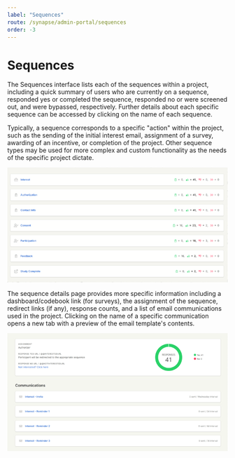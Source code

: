 ```yaml
---
label: "Sequences"
route: /synapse/admin-portal/sequences
order: -3
---
```

# Sequences

The Sequences interface lists each of the sequences within a project, including a quick summary of users who are currently on a sequence, responded yes or completed the sequence, responded no or were screened out, and were bypassed, respectively. Further details about each specific sequence can be accessed by clicking on the name of each sequence.

Typically, a sequence corresponds to a specific "action" within the project, such as the sending of the initial interest email, assignment of a survey, awarding of an incentive, or completion of the project. Other sequence types may be used for more complex and custom functionality as the needs of the specific project dictate.

![Figure 1: Sequences list.](../images/sequences1.png)

The sequence details page provides more specific information including a dashboard/codebook link (for surveys), the assignment of the sequence, redirect links (if any), response counts, and a list of email communications used in the project. Clicking on the name of a specific communication opens a new tab with a preview of the email template's contents.

![Figure 2: Sequence details.](../images/sequences2.png)
